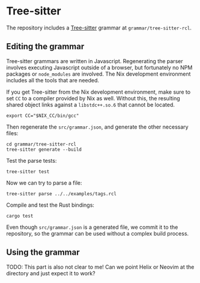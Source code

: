 # Tree-sitter

The repository includes a [Tree-sitter][tree-sitter] grammar at
`grammar/tree-sitter-rcl`.

[tree-sitter]: https://tree-sitter.github.io/tree-sitter/

## Editing the grammar

Tree-sitter grammars are written in Javascript. Regenerating the parser involves
executing Javascript outside of a browser, but fortunately no <abbr>NPM</abbr>
packages or `node_modules` are involved. The Nix development environment
includes all the tools that are needed.

If you get Tree-sitter from the Nix development environment, make sure to set
`CC` to a compiler provided by Nix as well. Without this, the resulting shared
object links against a `libstdc++.so.6` that cannot be located.

    export CC="$NIX_CC/bin/gcc"

Then regenerate the `src/grammar.json`, and generate the other necessary files:

    cd grammar/tree-sitter-rcl
    tree-sitter generate --build

Test the parse tests:

    tree-sitter test

Now we can try to parse a file:

    tree-sitter parse ../../examples/tags.rcl

Compile and test the Rust bindings:

    cargo test

Even though `src/grammar.json` is a generated file, we commit it to the
repository, so the grammar can be used without a complex build process.

## Using the grammar

TODO: This part is also not clear to me! Can we point Helix or Neovim at the
directory and just expect it to work?
